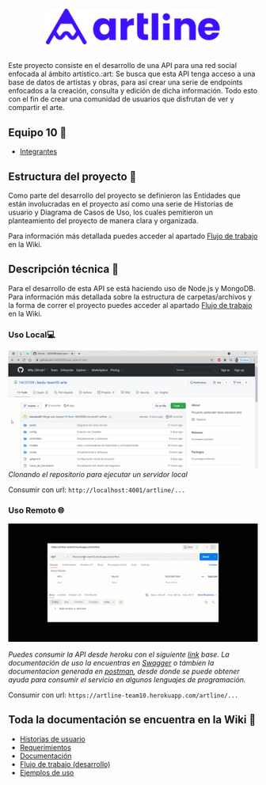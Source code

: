 <p align="center"><img src="https://github.com/miuclara91/artline-react/blob/master/src/assets/coloredLogo.png" alt="Logo artline" width="70%"></p>
<br>
Este proyecto consiste en el desarrollo de una API para una red social enfocada al ámbito artístico.:art:
Se busca que esta API tenga acceso a una base de datos de artistas y obras, para así crear una serie de endpoints enfocados a la creación, consulta y edición de dicha información. Todo esto con el fin de crear una comunidad de usuarios que disfrutan de ver y compartir el arte.


## Equipo 10 :wave:
- [Integrantes](https://github.com/14030598/bedu-team10-arte/wiki/Home)

## Estructura del proyecto :file_folder: 
Como parte del desarrollo del proyecto se definieron las Entidades que están involucradas en el proyecto así como una serie de Historias de usuario y Diagrama de Casos de Uso, los cuales pemitieron un planteamiento del proyecto de manera clara y organizada.

Para información más detallada puedes acceder al apartado [Flujo de trabajo](https://github.com/14030598/bedu-team10-arte/wiki/Flujo-de-trabajo) en la Wiki.

## Descripción técnica :wrench:
Para el desarrollo de esta API se está haciendo uso de Node.js y MongoDB.
Para información más detallada sobre la estructura de carpetas/archivos y la forma de correr el proyecto puedes acceder al apartado [Flujo de trabajo](https://github.com/14030598/bedu-team10-arte/wiki/Flujo-de-trabajo) en la Wiki.
### Uso Local:computer:
![preview uso](assets/usage.gif)
_Clonando el repositorio para ejecutar un servidor local_

Consumir con url: `http://localhost:4001/artline/...`

### Uso Remoto :globe_with_meridians:
![preview uso](assets/usage_prod.gif)

_Puedes consumir la API desde heroku con el siguiente [link](https://artline-team10.herokuapp.com/artline) base.
La documentación de uso la encuentras en [Swagger](https://app.swaggerhub.com/apis-docs/Bedu/artline/1.0.0) o támbien la documentacion generada en [postman](https://documenter.getpostman.com/view/16860488/UUxxfo8j), desde donde se puede obtener ayuda para consumir el servicio en algunos lenguajes de programación._

Consumir con url: `https://artline-team10.herokuapp.com/artline/...`

## Toda la documentación se encuentra en la Wiki :book:

- [Historias de usuario](https://github.com/14030598/bedu-team10-arte/wiki/Historias-de-usuario)
- [Requerimientos](https://github.com/14030598/bedu-team10-arte/wiki/Requerimientos)
- [Documentación](https://www.behance.net/gallery/126576155/Case-study-Artline?)
- [Flujo de trabajo (desarrollo)](https://github.com/14030598/bedu-team10-arte/wiki/Flujo-de-trabajo)
- [Ejemplos de uso](https://github.com/14030598/bedu-team10-arte/wiki/Ejemplos-de-uso)

